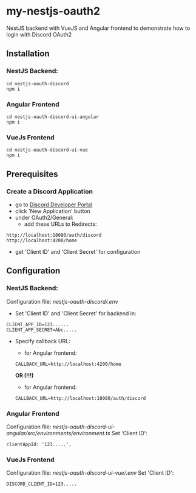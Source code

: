 # my-nestjs-oauth2
NestJS backend with VueJS and Angular frontend to demonstrate how to login with Discord OAuth2 

## Installation

### NestJS Backend:
```
cd nestjs-oauth-discord
npm i
```

### Angular Frontend
```
cd nestjs-oauth-discord-ui-angular
npm i
```

### VueJs Frontend 
```
cd nestjs-oauth-discord-ui-vue
npm i
```

## Prerequisites
### Create a Discord Application
- go to [Discord Developer Portal](https://discord.com/developers/applications)
- click 'New Application' button
- under OAuth2/General:
  - add these URLs to Redirects:
```
http://localhost:18080/auth/discord
http://localhost:4200/home
```
  - get 'Client ID' and 'Client Secret' for configuration

## Configuration
### NestJS Backend:
Configuration file: _nestjs-oauth-discord/.env_
- Set 'Client ID' and 'Client Secret' for backend in:
```
CLIENT_APP_ID=123......
CLIENT_APP_SECRET=Abc.....
```
- Specify callback URL:
  - for Angular frontend:
  ```
  CALLBACK_URL=http://localhost:4200/home
  ```
  **OR (!!!)**
  
  - for Angular frontend:
  ```
  CALLBACK_URL=http://localhost:18080/auth/discord
  ```
  
### Angular Frontend
Configuration file: _nestjs-oauth-discord-ui-angular/src/environments/environment.ts_
Set 'Client ID':
```
clientAppId: '123.....',
```

### VueJs Frontend
Configuration file: _nestjs-oauth-discord-ui-vue/.env_
Set 'Client ID':
```
DISCORD_CLIENT_ID=123.....
```
